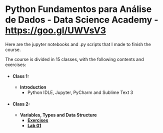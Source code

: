 # Python Fundamentos para Análise de Dados - Data Science Academy - https://goo.gl/UWVsV3

<!-- ### **[Certificate.](https://www.coursera.org/account/accomplishments/records/KCKPHCSMLQKS)** Completed at ? ?, 2018. -->

Here are the jupyter notebooks and .py scripts that I made to finish the course.

The course is divided in 15 classes, with the following contents and exercises:

* #### Class 1:
  * **Introduction**
    * Python IDLE, Jupyter, PyCharm and Sublime Text 3
  
* #### Class 2:
  * **Variables, Types and Data Structure**
    * **[Exercises](https://github.com/samuel-sanches-BR/Cursos-Python/blob/dsa-fundPythonExercises/DSA-Python-Cap02-Exercicios.ipynb)**
    * **[Lab 01](https://github.com/samuel-sanches-BR/Cursos-Python/blob/dsa-fundPythonExercises/game.py)**
     
<!-- * #### Class 3:
  * **Solved Exercise: Matrix Sum**
  * **Solved Exercise: Matrix Multiplication**
  * **OOP: Object Oriented Programming 1**
  * **OOP: Object Oriented Programming 2**
  * **Testable Codes**
  * **Tests**
      * Testable Codes
  * **Exercise list - 3 and Extra exercises**
      * [Exercise 1, 2 and Extra exercise 1, 2](https://github.com/samuel-sanches-BR/Cursos-Python/blob/exercises-coursera-python2/Week3_1_2_E_1_2_class_triangle.py)
      
-->
